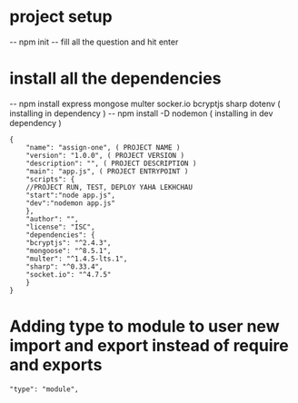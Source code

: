 # project setup

-- npm init
-- fill all the question and hit enter

# install all the dependencies

-- npm install express mongose multer socker.io bcryptjs sharp dotenv ( installing in dependency )
-- npm install -D nodemon ( installing in dev dependency )

```
{
    "name": "assign-one", ( PROJECT NAME )
    "version": "1.0.0", ( PROJECT VERSION )
    "description": "", ( PROJECT DESCRIPTION )
    "main": "app.js", ( PROJECT ENTRYPOINT )
    "scripts": {
    //PROJECT RUN, TEST, DEPLOY YAHA LEKHCHAU
    "start":"node app.js",
    "dev":"nodemon app.js"
    },
    "author": "",
    "license": "ISC",
    "dependencies": {
    "bcryptjs": "^2.4.3",
    "mongoose": "^8.5.1",
    "multer": "^1.4.5-lts.1",
    "sharp": "^0.33.4",
    "socket.io": "^4.7.5"
    }
}

```

# Adding type to module to user new import and export instead of require and exports

```
"type": "module",
```
